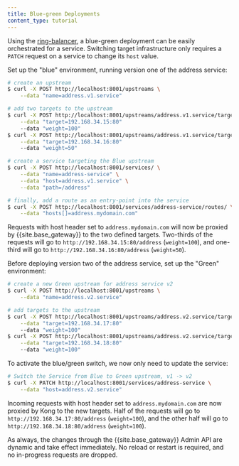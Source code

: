 ```yaml
---
title: Blue-green Deployments
content_type: tutorial
---
```


Using the [ring-balancer](/gateway/latest/how-kong-works/load-balancing/#ring-balancer), a blue-green deployment can be easily orchestrated for
a service. Switching target infrastructure only requires a `PATCH` request on a
service to change its `host` value.

Set up the "blue" environment, running version one of the address service:

```bash
# create an upstream
$ curl -X POST http://localhost:8001/upstreams \
    --data "name=address.v1.service"

# add two targets to the upstream
$ curl -X POST http://localhost:8001/upstreams/address.v1.service/targets \
    --data "target=192.168.34.15:80"
    --data "weight=100"
$ curl -X POST http://localhost:8001/upstreams/address.v1.service/targets \
    --data "target=192.168.34.16:80"
    --data "weight=50"

# create a service targeting the Blue upstream
$ curl -X POST http://localhost:8001/services/ \
    --data "name=address-service" \
    --data "host=address.v1.service" \
    --data "path=/address"

# finally, add a route as an entry-point into the service
$ curl -X POST http://localhost:8001/services/address-service/routes/ \
    --data "hosts[]=address.mydomain.com"
```

Requests with host header set to `address.mydomain.com` will now be proxied
by {{site.base_gateway}} to the two defined targets. Two-thirds of the requests will go to
`http://192.168.34.15:80/address` (`weight=100`), and one-third will go to
`http://192.168.34.16:80/address` (`weight=50`).

Before deploying version two of the address service, set up the "Green"
environment:

```bash
# create a new Green upstream for address service v2
$ curl -X POST http://localhost:8001/upstreams \
    --data "name=address.v2.service"

# add targets to the upstream
$ curl -X POST http://localhost:8001/upstreams/address.v2.service/targets \
    --data "target=192.168.34.17:80"
    --data "weight=100"
$ curl -X POST http://localhost:8001/upstreams/address.v2.service/targets \
    --data "target=192.168.34.18:80"
    --data "weight=100"
```

To activate the blue/green switch, we now only need to update the service:

```bash
# Switch the Service from Blue to Green upstream, v1 -> v2
$ curl -X PATCH http://localhost:8001/services/address-service \
    --data "host=address.v2.service"
```

Incoming requests with host header set to `address.mydomain.com` are now
proxied by Kong to the new targets. Half of the requests will go to
`http://192.168.34.17:80/address` (`weight=100`), and the other half will go to
`http://192.168.34.18:80/address` (`weight=100`).

As always, the changes through the {{site.base_gateway}} Admin API are dynamic and take
effect immediately. No reload or restart is required, and no in-progress
requests are dropped.